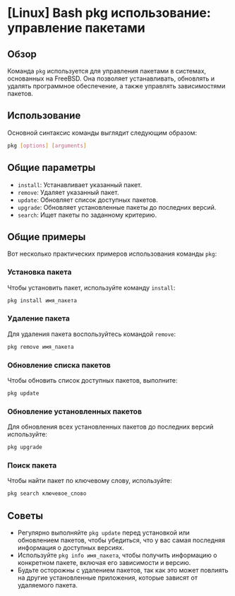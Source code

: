 # [Linux] Bash pkg использование: управление пакетами

## Обзор
Команда `pkg` используется для управления пакетами в системах, основанных на FreeBSD. Она позволяет устанавливать, обновлять и удалять программное обеспечение, а также управлять зависимостями пакетов.

## Использование
Основной синтаксис команды выглядит следующим образом:

```bash
pkg [options] [arguments]
```

## Общие параметры
- `install`: Устанавливает указанный пакет.
- `remove`: Удаляет указанный пакет.
- `update`: Обновляет список доступных пакетов.
- `upgrade`: Обновляет установленные пакеты до последних версий.
- `search`: Ищет пакеты по заданному критерию.

## Общие примеры
Вот несколько практических примеров использования команды `pkg`:

### Установка пакета
Чтобы установить пакет, используйте команду `install`:

```bash
pkg install имя_пакета
```

### Удаление пакета
Для удаления пакета воспользуйтесь командой `remove`:

```bash
pkg remove имя_пакета
```

### Обновление списка пакетов
Чтобы обновить список доступных пакетов, выполните:

```bash
pkg update
```

### Обновление установленных пакетов
Для обновления всех установленных пакетов до последних версий используйте:

```bash
pkg upgrade
```

### Поиск пакета
Чтобы найти пакет по ключевому слову, используйте:

```bash
pkg search ключевое_слово
```

## Советы
- Регулярно выполняйте `pkg update` перед установкой или обновлением пакетов, чтобы убедиться, что у вас самая последняя информация о доступных версиях.
- Используйте `pkg info имя_пакета`, чтобы получить информацию о конкретном пакете, включая его зависимости и версию.
- Будьте осторожны с удалением пакетов, так как это может повлиять на другие установленные приложения, которые зависят от удаляемого пакета.
